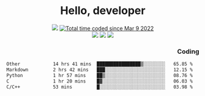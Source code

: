 # <div align='center' >Hello, developer</div>

<div align='center'>
  <a ><img src="https://img.shields.io/badge/dynamic/json?url=https%3A%2F%2Fapi.swo.moe%2Fstats%2Fgithub%2FFree-Aaron-Li&query=count&color=181717&label=GitHub&labelColor=282c34&logo=github&suffix=+follows&cacheSeconds=3600"></a>
  <a href="https://wakatime.com/@fe40087f-8eae-48dc-9950-ad0633db1591"><img src="https://wakatime.com/badge/user/fe40087f-8eae-48dc-9950-ad0633db1591.svg" alt="Total time coded since Mar 9 2022" /></a>
</div>
<div align='center'>
  <a><img src="https://img.shields.io/badge/Rookie-blue?style=plastic&logo=c&logoColor=blue&labelColor=F5B7DB"></a>
  <a><img src="https://img.shields.io/badge/Rookie-blue?style=plastic&logo=c%2B%2B&logoColor=blue&labelColor=F5B7DB"></a> 
  <a><img src="https://img.shields.io/badge/Rookie-blue?style=plastic&logo=python&logoColor=blue&labelColor=F5B7DB"></a> 
</div>

<div align='right'>
  <h3>Coding</h3>
</div>

<!--START_SECTION:waka-->

```txt
Other            14 hrs 41 mins  ████████████████▒░░░░░░░░   65.85 %
Markdown         2 hrs 42 mins   ███░░░░░░░░░░░░░░░░░░░░░░   12.15 %
Python           1 hr 57 mins    ██▒░░░░░░░░░░░░░░░░░░░░░░   08.76 %
C                1 hr 20 mins    █▓░░░░░░░░░░░░░░░░░░░░░░░   06.03 %
C/C++            53 mins         █░░░░░░░░░░░░░░░░░░░░░░░░   03.98 %
```

<!--END_SECTION:waka-->




